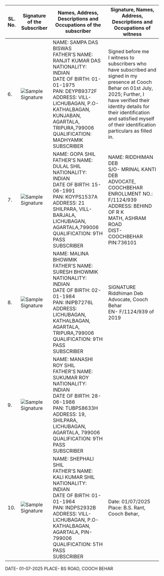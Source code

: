 <table><thead><tr><th>SL. No.</th><th>Signature of the Subscriber</th><th>Names, Address, Descriptions and Occupations of the subscriber</th><th>Signature, Names, Address, Descriptions and Occupations of witness</th></tr></thead><tbody><tr><td>6.</td><td><img src="" alt="Sample Signature"></td><td>NAME: SAMPA DAS BISWAS<br>FATHER'S NAME: RANJIT KUMAR DAS<br>NATIONALITY: INDIAN<br>DATE OF BIRTH: 01-01-1975<br>PAN: DEYPB9372F<br>ADDRESS: VILL-LICHUBAGAN, P.O-KATHALBAGAN, KUNJABAN, AGARTALA, TRIPURA,799006<br>QUALIFICATION: MADHYAMIK<br>SUBSCRIBER</td><td>Signed before me<br>I witness to subscribers who have subscribed and signed in my presence at Cooch Behar on 01st July, 2025; Further, I have verified their identity details for their identification and satisfied myself of their identification particulars as filled in.</td></tr><tr><td>7.</td><td><img src="" alt="Sample Signature"></td><td>NAME: GOPA SHIL<br>FATHER'S NAME: DULAL SHIL<br>NATIONALITY: INDIAN<br>DATE OF BIRTH: 15-06-1991<br>PAN: KOYPS1537A<br>ADDRESS: 21 SHILPARA, VILL-BARJALA, LICHUBAGAN, AGARTALA,799006<br>QUALIFICATION: 9TH PASS<br>SUBSCRIBER</td><td>NAME: RIDDHIMAN DEB<br>S/O- MRINAL KANTI DEB<br>ADVOCATE, COOCHBEHAR<br>ENROLLMENT NO.: F/1124/939<br>ADDRESS: BEHIND OF R K<br>MATH, ASHRAM ROAD<br>DIST- COOCHBEHAR<br>PIN:736101</td></tr><tr><td>8.</td><td><img src="" alt="Sample Signature"></td><td>NAME: MALINA BHOWMIK<br>FATHER'S NAME: SURESH BHOWMIK<br>NATIONALITY: INDIAN<br>DATE OF BIRTH: 02-01-1984<br>PAN: INIPB7276L<br>ADDRESS: LICHUBAGAN, KATHALBAGAN, AGARTALA, TRIPURA,799006<br>QUALIFICATION: 9TH PASS<br>SUBSCRIBER</td><td>SIGNATURE<br>Riddhiman Deb<br>Advocate, Cooch Behar<br>EN- F/1124/939 of 2019</td></tr><tr><td>9.</td><td><img src="" alt="Sample Signature"></td><td>NAME: MANASHI ROY SHIL<br>FATHER'S NAME: SUKUMAR ROY<br>NATIONALITY: INDIAN<br>DATE OF BIRTH: 28-06-1986<br>PAN: TUBPS8633H<br>ADDRESS: 19, SHILPARA, LICHUBAGAN, AGARTALA, 799006<br>QUALIFICATION: 9TH PASS<br>SUBSCRIBER</td><td></td></tr><tr><td>10.</td><td><img src="" alt="Sample Signature"></td><td>NAME: SHEPHALI SHIL<br>FATHER'S NAME: KALI KUMAR SHIL<br>NATIONALITY: INDIAN<br>DATE OF BIRTH: 01-01-1964<br>PAN: INDPS2932B<br>ADDRESS: VILL-LICHUBAGAN, P.O-KATHALBAGAN, AGARTALA, PIN-799006<br>QUALIFICATION: 5TH PASS<br>SUBSCRIBER</td><td>Date: 01/07/2025<br>Place: B.S. Rant, Cooch Behar,</td></tr></tbody></table>

DATE- 01-07-2025
PLACE- BS ROAD, COOCH BEHAR